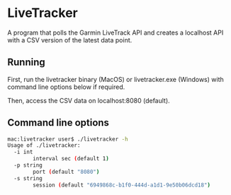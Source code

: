 # LiveTracker

A program that polls the Garmin LiveTrack API and creates a localhost API with a CSV version of the latest data point.

## Running

First, run the livetracker binary (MacOS) or livetracker.exe (Windows) with command line options below if required.

Then, access the CSV data on localhost:8080 (default).

## Command line options

```sh
mac:livetracker user$ ./livetracker -h
Usage of ./livetracker:
  -i int
        interval sec (default 1)
  -p string
        port (default "8080")
  -s string
        session (default "6949868c-b1f0-444d-a1d1-9e50b06dcd18")
```


